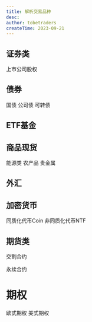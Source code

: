 ```yaml
---
title: 解析交易品种
desc: 
author: tobetraders
createTime: 2023-09-21
---
```


## 证券类
  上市公司股权
  
## 债券
  国债
  公司债
  可转债

## ETF基金

## 商品现货
  能源类
  农产品
  贵金属
    
## 外汇

## 加密货币
  同质化代币Coin
  非同质化代币NTF
  
## 期货类
  交割合约
  
  永续合约

# 期权
  欧式期权
  美式期权
 
